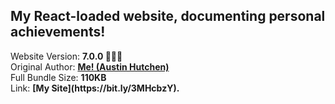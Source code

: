 <h2>My React-loaded website, documenting personal achievements!</h2> Website Version: <b> 7.0.0 🙌🏽🎉 </b>
<br/> Original Author: <u><b>Me! (Austin Hutchen) </b></u> 
<br/> Full Bundle Size: <b> 110KB </b>
<br/> Link: <b> [My Site](https://bit.ly/3MHcbzY). </b>

